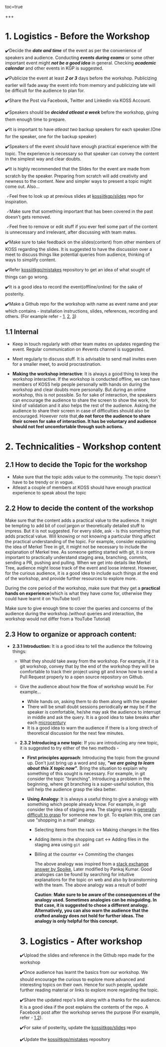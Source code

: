 toc=true

+++

# 1. Logistics - Before the Workshop

✔️Decide the **_date and time_** of the event as per the convenience of speakers and audience. Conducting **_events during exams_** or some other important event might **_not be a good idea_** in general. Checking **_academic calendar_** and other events in KGP is suggested.

✔️Publicize the event at least **_2 or 3_** days before the workshop. Publicizing earlier will fade away the event info from memory and publicizing late will be difficult for the audience to plan for.

✔️Share the Post via Facebook, Twitter and Linkedin via KOSS Account.

✔️Speakers should be **_decided atleast a week_** before the workshop, giving them enough time to prepare.

✔️It is important to have _atleast two_ backup speakers for each speaker.(One for the speaker, one for the backup speaker)

✔️Speakers of the event should have enough practical experience with the topic. The experience is necessary so that speaker can convey the content in the simplest way and clear doubts.

✔️It is highly recommended that the Slides for the event are made from scratch by the speaker.  Preparing from scratch will add creativity and newness to the content. New and simpler ways to present a topic might come out.  Also...

​      🗸Feel free to look up at previous slides at [kossiitkgp/slides](https://github.com/kossiitkgp/slides) repo for inspiration.

​     🗸Make sure that something important that has been covered in the past doesn't gets removed.

​      🗸Feel free to remove or edit stuff if you ever feel some part of the content is unnecessary and irrelevant, after discussing with team mates. 

✔️Make sure to take feedback on the slides(content) from other members of KOSS regarding the slides. It is suggested to have the discussion over a meet to discuss things like potential queries from audience, thinking of ways to simplify content.

✔️Refer [kossiitkgp/mistakes](https://github.com/kossiitkgp/mistakes) repository to get an idea of what sought of things can go wrong.

✔️It is a good idea to record the event(offline/online) for the sake of posterity.

✔️Make a Github repo for the workshop with name as event name and year which contains - installation instructions, slides, references, recording and others. (For example refer - [1](https://github.com/kossiitkgp/git-and-github-workshop-2020), [2](https://github.com/kossiitkgp/REST-APIs-in-Flask-Workshop-2021), [3](https://github.com/kossiitkgp/Linux-Shell-Vim-Workshop-2021))

## 1.1 Internal

- Keep in touch regularly with other team mates on updates regarding the event. Regular communication on #events channel is suggested.
- Meet regularly to discuss stuff. It is advisable to send mail invites even for a smaller meet, to avoid procrastination.

- **Making the workshop interactive**: It is always a good thing to keep the workshop interactive. If the workshop is conducted offline, we can have members of KOSS help people personally with hands on during the workshop and clear doubts more personally. But during an online workshop, this is not possible. So for sake of interaction, the speakers can encourage the audience to share the screen to show the work, for kind of validation and it also helps the rest of the audience. Asking the audience to share their screen in case of difficulties should also be encouraged. However note that,**do not force the audience to share their screen for sake of interaction. It has be voluntary and audience should not feel uncomfortable through such actions.**

# 2. Technicalities - Workshop content

## 2.1 How to decide the Topic for the workshop

- Make sure that the topic adds value to the community. The topic doesn't have to be trendy or in vogue.
- Atleast a couple of members at KOSS should have enough practical experience to speak about the topic

## 2.2 How to decide the content of the workshop

Make sure that the content adds a practical value to the audience. It might be tempting to add bit of cool jargon or theoretically detailed stuff to impress. But it is not suggested. For every slide, ask - Is this something that adds practical value. Will knowing or not knowing a particular thing affect the practical understanding of the topic. For example, consider explaining the idea of Merkel Tree in git, it might not be necessary to include the explanation of Merkel tree. As someone getting started with git, it is more important to practically understand staging area, branching, commits, sending a PR, pushing and pulling. When we get into details like Merkel Tree, audience might loose track of the event and loose interest. However, for the curious audience, it is a good idea to include such things at the end of the workshop, and provide further resources to explore more. 

During the core period of the workshop, make sure that they get a **practical hands on experience**(which is what they have come for, otherwise they could have learnt it on YouTube too!)

Make sure to give enough time to cover the queries and concerns of the audience during the workshop.(without queries and interaction, the workshop would not differ from a YouTube Tutorial)

## 2.3 How to organize or approach content:

- **2.3.1 Introduction:** It is a good idea to tell the audience the following things: 

  - What they should take away from the workshop. For example, if it is git workshop, convey that by the end of the workshop they will be comfortable to track their project using git and know how to send a Pull Request properly to a open source repository on Github.

  - Give the audience about how the flow of workshop would be. For example...

    - While hands on, asking them to do them along with the speaker
    - There will be small doubt sessions periodically **or** may be if the speaker is comfortable, he/she may ask the audience to interrupt in middle and ask the query. It is a good idea to take breaks after each [microcentury](https://susam.in/blog/microcentury/)
    - It is a good idea to warn the audience if there is a long strech of theoretical discussion for the next few minutes.

  - **2.3.2 Introducing a new topic**: If you are introducing any new topic, it is suggested to try either of the two methods - 

    - **First principles approach**: Introducing the topic from the ground up. Don't just bring up a word and say, **_"we are going to learn about this X topic now"_**. Bring the situation to explain why something of this sought is necessary. For example, in git consider the topic "branching". Introducing a problem in the beginning, where git branching is a super-useful solution, this will help the audience grasp the idea better.

    - **Using Analogy**: It is always a useful thing to give a analogy with something which people already know. For  example, in git consider the idea of staging area. The staging area is [generally difficult to grasp](https://github.com/kossiitkgp/mistakes/blob/master/git-workshop.md#git-workshop-2018) for someone new to git. To explain this, one can use "shopping in a mall"  analogy. 

      - Selecting items from the rack <-> Making changes in the files

      - Adding items in the shopping cart <-> Adding files in the staging area using `git add `

      - Billing at the counter <-> Commiting the changes

        The above analogy was inspired from a [stack exchange answer by Spoike](https://softwareengineering.stackexchange.com/questions/119782/what-does-stage-mean-in-git), Later modified by Pankaj Kumar. Good analogies can be found by searching for intuitive explanations for the topic on web and also by brainstorming with the team. The above analogy was a result of both!

        **Caution**: **Make sure to be aware of the consequences of the analogy used. Sometimes analogies can be misguiding. In that case, it is suggested to chose a different analogy. Alternatively, you can also warn the audience that the crafted analogy does not hold for further ideas. The analogy is only helpful for this concept.**

    # 3.  Logistics - After workshop

    ✔️Upload the slides and reference in the Github repo made for the workshop

    ✔️Once audience has learnt the basics from our workshop. We should encourage the curious to explore more advanced and interesting topics on their own. Hence for such people, update further reading material or links to explore more regarding the topic.

    ✔️Share the updated repo's link along with a thanks for the audience. It is a good idea if the post explains the contents of the repo. A Facebook post after the workshop serves the purpose (For example, refer - [1](https://i.imgur.com/IoZsw6r.png),[2](https://i.imgur.com/fHflDQ2.png)).

    ✔️For sake of posterity, update the [kossiitkgp/slides](kossiitkgp/slides) repo

    ✔️Update the [kossiitkgp/mistakes](https://github.com/kossiitkgp/mistakes) repository 
